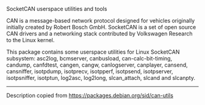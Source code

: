 SocketCAN userspace utilities and tools

CAN is a message-based network protocol designed for vehicles
originally initially created by Robert Bosch GmbH. SocketCAN is a set
of open source CAN drivers and a networking stack contributed by
Volkswagen Research to the Linux kernel.

This package contains some userspace utilities for Linux SocketCAN
subsystem: asc2log, bcmserver, canbusload, can-calc-bit-timing,
candump, canfdtest, cangen, cangw, canlogserver, canplayer, cansend,
cansniffer, isotpdump, isotprecv, isotpperf, isotpsend, isotpserver,
isotpsniffer, isotptun, log2asc, log2long, slcan_attach, slcand and
slcanpty.

---

Description copied from https://packages.debian.org/sid/can-utils
